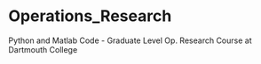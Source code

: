 # Operations_Research
Python and Matlab Code - Graduate Level Op. Research Course at Dartmouth College
